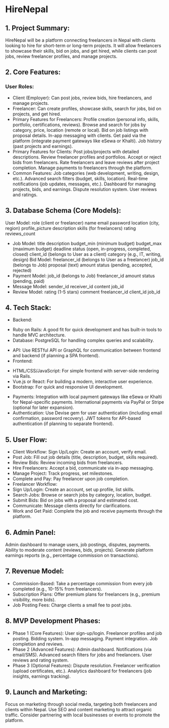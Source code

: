 # HireNepal
## 1. Project Summary:
HireNepal will be a platform connecting freelancers in Nepal with clients looking to hire for short-term or long-term projects. It will allow freelancers to showcase their skills, bid on jobs, and get hired, while clients can post jobs, review freelancer profiles, and manage projects.

## 2. Core Features:
### User Roles:
- Client (Employer): Can post jobs, review bids, hire freelancers, and manage projects.
- Freelancer: Can create profiles, showcase skills, search for jobs, bid on projects, and get hired.
- Primary Features for Freelancers:
Profile creation (personal info, skills, portfolio, certifications, reviews).
Browse and search for jobs by category, price, location (remote or local).
Bid on job listings with proposal details.
In-app messaging with clients.
Get paid via the platform (integrate payment gateways like eSewa or Khalti).
Job history (past projects and earnings).
- Primary Features for Clients:
Post jobs/projects with detailed descriptions.
Review freelancer profiles and portfolios.
Accept or reject bids from freelancers.
Rate freelancers and leave reviews after project completion.
Manage payments to freelancers through the platform.
- Common Features:
Job categories (web development, writing, design, etc.).
Advanced search filters (budget, skills, location).
Real-time notifications (job updates, messages, etc.).
Dashboard for managing projects, bids, and earnings.
Dispute resolution system.
User reviews and ratings.
## 3. Database Schema (Core Models):
User Model:
role (client or freelancer)
name
email
password
location (city, region)
profile_picture
description
skills (for freelancers)
rating
reviews_count
- Job Model:
title
description
budget_min (minimum budget)
budget_max (maximum budget)
deadline
status (open, in-progress, completed, closed)
client_id (belongs to User as a client)
category (e.g., IT, writing, design)
Bid Model:
freelancer_id (belongs to User as a freelancer)
job_id (belongs to Job)
proposal (text)
amount
status (pending, accepted, rejected)
- Payment Model:
job_id (belongs to Job)
freelancer_id
amount
status (pending, paid)
- Message Model:
sender_id
receiver_id
content
job_id
- Review Model:
rating (1-5 stars)
comment
freelancer_id
client_id
job_id
## 4. Tech Stack:
- Backend:
* Ruby on Rails: A good fit for quick development and has built-in tools to handle MVC architecture.
* Database: PostgreSQL for handling complex queries and scalability.
- API: Use RESTful API or GraphQL for communication between frontend and backend (if planning a SPA frontend).
- Frontend:
* HTML/CSS/JavaScript: For simple frontend with server-side rendering via Rails.
* Vue.js or React: For building a modern, interactive user experience.
* Bootstrap: For quick and responsive UI development.
- Payments:
Integration with local payment gateways like eSewa or Khalti for Nepal-specific payments.
International payments via PayPal or Stripe (optional for later expansion).
- Authentication:
Use Devise gem for user authentication (including email confirmation, password recovery).
JWT tokens for API-based authentication (if planning to separate frontend).
## 5. User Flow:
- Client Workflow:
Sign Up/Login: Create an account, verify email.
- Post Job: Fill out job details (title, description, budget, skills required).
- Review Bids: Review incoming bids from freelancers.
- Hire Freelancers: Accept a bid, communicate via in-app messaging.
- Manage Project: Track progress, set milestones.
- Complete and Pay: Pay freelancer upon job completion.
- Freelancer Workflow:
- Sign Up/Login: Create an account, set up profile, list skills.
- Search Jobs: Browse or search jobs by category, location, budget.
- Submit Bids: Bid on jobs with a proposal and estimated cost.
- Communicate: Message clients directly for clarifications.
- Work and Get Paid: Complete the job and receive payments through the platform.
## 6. Admin Panel:
Admin dashboard to manage users, job postings, disputes, payments.
Ability to moderate content (reviews, bids, projects).
Generate platform earnings reports (e.g., percentage commission on transactions).
## 7. Revenue Model:
- Commission-Based: Take a percentage commission from every job completed (e.g., 10-15% from freelancers).
- Subscription Plans: Offer premium plans for freelancers (e.g., premium visibility, more bids).
- Job Posting Fees: Charge clients a small fee to post jobs.
## 8. MVP Development Phases:
- Phase 1 (Core Features):
User sign-up/login.
Freelancer profiles and job posting.
Bidding system.
In-app messaging.
Payment integration.
Job completion and reviews.
- Phase 2 (Advanced Features):
Admin dashboard.
Notifications (via email/SMS).
Advanced search filters for jobs and freelancers.
User reviews and rating system.
- Phase 3 (Optional Features):
Dispute resolution.
Freelancer verification (upload certificates, etc.).
Analytics dashboard for freelancers (job insights, earnings tracking).
## 9. Launch and Marketing:
Focus on marketing through social media, targeting both freelancers and clients within Nepal.
Use SEO and content marketing to attract organic traffic.
Consider partnering with local businesses or events to promote the platform.
